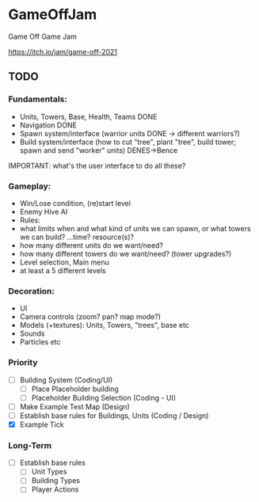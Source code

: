 # GameOffJam
Game Off Game Jam


https://itch.io/jam/game-off-2021

## TODO

### Fundamentals:
- Units, Towers, Base, Health, Teams  DONE
- Navigation  DONE
- Spawn system/interface (warrior units DONE -> different warriors?) 
- Build system/interface (how to cut "tree", plant "tree", build tower; spawn and send "worker" units) DENES->Bence 

IMPORTANT: what's the user interface to do all these?

### Gameplay:
- Win/Lose condition, (re)start level
- Enemy Hive AI
- Rules: 
-   what limits when and what kind of units we can spawn, or what towers we can build? ...time? resource(s)?
-   how many different units do we want/need?
-   how many different towers do we want/need? (tower upgrades?)
- Level selection, Main menu
- at least a 5 different levels

### Decoration:
- UI
- Camera controls (zoom? pan? map mode?)
- Models (+textures): Units, Towers, "trees", base etc
- Sounds
- Particles etc




### Priority
- [ ] Building System (Coding/UI)
  - [ ] Place Placeholder building
  - [ ] Placeholder Building Selection (Coding - UI)
- [ ] Make Example Test Map (Design)
- [ ] Establish base rules for Buildings, Units (Coding / Design)
- [x] Example Tick
### Long-Term
- [ ] Establish base rules
  - [ ] Unit Types
  - [ ] Building Types
  - [ ] Player Actions
